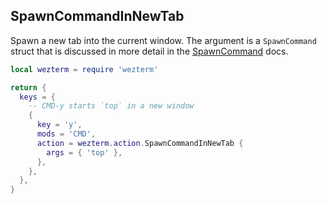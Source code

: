 ## SpawnCommandInNewTab

Spawn a new tab into the current window.
The argument is a `SpawnCommand` struct that is discussed in more
detail in the [SpawnCommand](../SpawnCommand.md) docs.

```lua
local wezterm = require 'wezterm'

return {
  keys = {
    -- CMD-y starts `top` in a new window
    {
      key = 'y',
      mods = 'CMD',
      action = wezterm.action.SpawnCommandInNewTab {
        args = { 'top' },
      },
    },
  },
}
```


